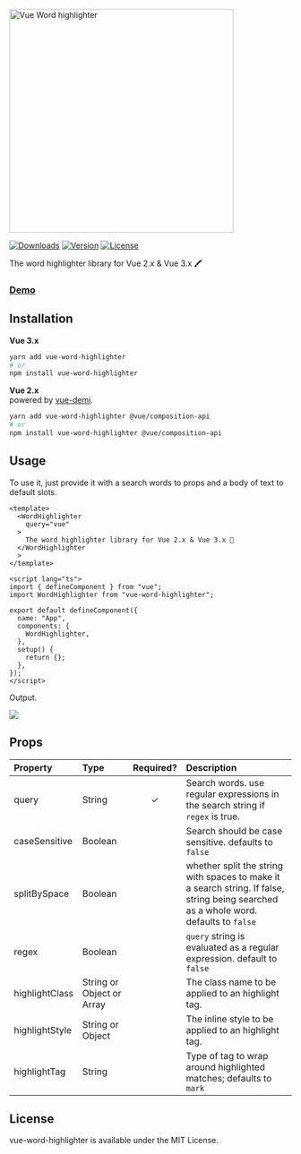 <p><img width="400" alt="Vue Word highlighter" src="https://user-images.githubusercontent.com/11070996/127788684-906f7756-865f-44ae-b27a-2a80e3c7349b.png"></p>


<a href="https://npmcharts.com/compare/vue-word-highlighter?minimal=true"><img src="https://img.shields.io/npm/dt/vue-word-highlighter.svg" alt="Downloads"></a>
<a href="https://www.npmjs.com/package/vue-word-highlighter"><img src="https://img.shields.io/npm/v/vue-word-highlighter.svg" alt="Version"></a>
<a href="https://www.npmjs.com/package/vue-word-highlighter"><img src="https://img.shields.io/npm/l/vue-word-highlighter.svg" alt="License"></a>

The word highlighter library for Vue 2.x & Vue 3.x 🖍  

### [Demo](https://kawamataryo.github.io/vue-word-highlighter/)


## Installation

**Vue 3.x**
```bash
yarn add vue-word-highlighter
# or
npm install vue-word-highlighter
```

**Vue 2.x**  
powered by [vue-demi](https://github.com/antfu/vue-demi).
```bash
yarn add vue-word-highlighter @vue/composition-api
# or
npm install vue-word-highlighter @vue/composition-api
```

## Usage
To use it, just provide it with a search words to props and a body of text to default slots.


```vue
<template>
  <WordHighlighter
    query="vue"
  >
    The word highlighter library for Vue 2.x & Vue 3.x 💅
  </WordHighlighter
  >
</template>

<script lang="ts">
import { defineComponent } from "vue";
import WordHighlighter from "vue-word-highlighter";

export default defineComponent({
  name: "App",
  components: {
    WordHighlighter,
  },
  setup() {
    return {};
  },
});
</script>
```

Output.

![](https://i.gyazo.com/ca4c1c6b76a47797cc5318ef6d01d6f2.png)

## Props

| Property | Type | Required? | Description |
|:---|:---|:---:|:---|
| query | String | ✓ | Search words. use regular expressions in the search string if `regex` is true. |
| caseSensitive | Boolean |  | Search should be case sensitive. defaults to `false` |
| splitBySpace | Boolean |  | whether split the string with spaces to make it a search string. If false, string being searched as a whole word. defaults to `false` |
| regex | Boolean |  | `query` string is evaluated as a regular expression. default to `false`|
| highlightClass | String or Object or Array |  | The class name to be applied to an highlight tag.|
| highlightStyle | String or Object |  | The inline style to be applied to an highlight tag. |
| highlightTag | String |  | Type of tag to wrap around highlighted matches; defaults to `mark` |

## License

vue-word-highlighter is available under the MIT License.

